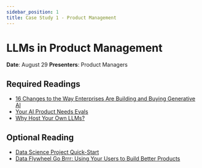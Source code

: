 ```yaml
---
sidebar_position: 1
title: Case Study 1 - Product Management
---
```


# LLMs in Product Management

**Date**: August 29
**Presenters**: Product Managers

## Required Readings

- [16 Changes to the Way Enterprises Are Building and Buying Generative AI](https://a16z.com/generative-ai-enterprise-2024/)
- [Your AI Product Needs Evals](https://hamel.dev/blog/posts/evals/)
- [Why Host Your Own LLMs?](https://www.marble.onl/posts/why_host_your_own_llm.html)

## Optional Reading

- [Data Science Project Quick-Start](https://eugeneyan.com/writing/project-quick-start/)
- [Data Flywheel Go Brrr: Using Your Users to Build Better Products](https://jxnl.co/writing/2024/03/28/data-flywheel/)
